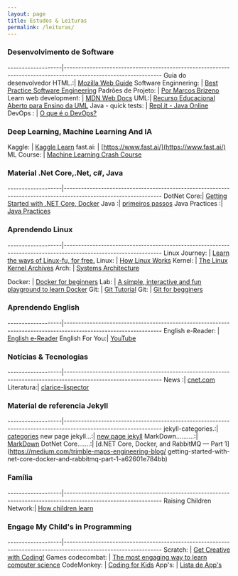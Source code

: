 ```yaml
---
layout: page
title: Estudos & Leituras
permalink: /leituras/
---
```



### Desenvolvimento de Software

-------------------|----------------------------------------------------------------------------------------------------------------
Guia do desenvolvedor HTML.:| [Mozilla Web Guide](https://developer.mozilla.org/pt-BR/docs/Web/Guide/HTML) 
Software Enginnering:       | [Best Practice Software Engineering](http://best-practice-software-engineering.ifs.tuwien.ac.at/index.html) 
Padrões de Projeto:         | [Por Marcos Brizeno](https://brizeno.wordpress.com/padroes/)
Learn web development:      | [MDN Web Docs](https://developer.mozilla.org/en-US/docs/Learn)
UML:| [Recurso Educacional Aberto para Ensino da UML](http://sgvclin.altervista.org/rea-uml/)
Java - quick tests: | [Repl.it - Java Online](https://repl.it/@FranciscoValada/ShimmeringPowerfulGzip#Main.java)       
DevOps : | [O que é o DevOps?](https://aws.amazon.com/pt/devops/what-is-devops/)       

### Deep Learning, Machine Learning And IA

Kaggle:    | [Kaggle Learn](https://www.kaggle.com/learn/overview)
fast.ai:   | [https://www.fast.ai/](https://www.fast.ai/)
ML Course: | [Machine Learning Crash Course](https://developers.google.com/machine-learning/crash-course)



### Material .Net Core,.Net, c#, Java

-------------------|----------------------------------------------------------------------------------------------------------------
DotNet Core:| [Getting Started with .NET Core, Docker](https://medium.com/trimble-maps-engineering-blog/getting-started-with-net-core-docker-and-rabbitmq-part-1-a62601e784bb)
Java :| [primeiros passos](https://www.javafree.org/)
Java Practices :| [Java Practices](http://www.javapractices.com/home/HomeAction.do)


### Aprendendo Linux

-------------------|----------------------------------------------------------------------------------------------------------------
Linux Journey: | [Learn the ways of Linux-fu, for free.](https://linuxjourney.com/)
Linux: | [How Linux Works](file:///Users/franciscovaladares/Documents/Estudos/Redes/Linux/How%20Linux%20Works%20What%20Every%20Superuser%20Should%20Know.pdf)
Kernel: | [The Linux Kernel Archives](https://www.kernel.org/)
Arch: | [Systems Architecture](https://minnie.tuhs.org/CompArch/)

Docker:       | [Docker for beginners](https://docker-curriculum.com/#webapps-with-docker)
Lab: | [A simple, interactive and fun playground to learn Docker](https://labs.play-with-docker.com/#)
Git: | [Git Tutorial](https://git-scm.com/docs/gittutorial)
Git: | [Git for begginers](https://www.freecodecamp.org/news/an-introduction-to-git-for-absolute-beginners-86fa1d32ff71/)



### Aprendendo English

-------------------|----------------------------------------------------------------------------------------------------------------
English e-Reader: | [English e-Reader](https://english-e-reader.net/) 
English For You:| [YouTube](https://www.youtube.com/channel/UCaUajKAl3cpGQ6KARpnz_3w) 
 



### Notícias & Tecnologias 

-------------------|----------------------------------------------------------------------------------------------------------------
News :| [cnet.com](https://www.cnet.com/news/)
Literatura:| [clarice-lispector](https://farofafilosofica.com/2018/01/10/clarice-lispector-19-livros-para-download-em-pdf/)

### Material de referencia Jekyll

-------------------|----------------------------------------------------------------------------------------------------------------
jekyll-categories.:| [categories](https://blog.webjeda.com/jekyll-categories/) 
new page jekyll...:| [new page jekyll](https://blog.webjeda.com/new-page-jekyll/) 
MarkDown..........:| [MarkDown](https://guides.github.com/features/mastering-markdown/)
DotNet Core.......:| [d.NET Core, Docker, and RabbitMQ — Part 1](https://medium.com/trimble-maps-engineering-blog/          getting-started-with-net-core-docker-and-rabbitmq-part-1-a62601e784bb)



### Família

-------------------|----------------------------------------------------------------------------------------------------------------
Raising Children Network:| [How children learn](https://raisingchildren.net.au/babies/play-learning/learning-ideas/learning-baby-to-preschool)


### Engage My Child's in Programming

-------------------|----------------------------------------------------------------------------------------------------------------
Scratch: | [Get Creative with Coding!](https://scratch.mit.edu/)
Games codecombat: | [The most engaging way to learn computer science](https://codecombat.com/)
CodeMonkey: | [Coding for Kids](https://www.codemonkey.com/)
App's: | [Lista de App's](https://codewizardshq.com/coding-for-kids-free/)


<!-- 

https://vercel.com/dashboard/domains

### _config.yml
> Code block will look like this.
```yml
highlighter-theme: monokai //you can change your syntax color scheme.
date_format: "%Y-%M-%D" //and date format.
```
 

<table class="colwidths-given docutils align-default">
<colgroup>
<col style="width: 10%">
<col style="width: 30%">
<col style="width: 30%">
<col style="width: 30%">
</colgroup>
<thead>
<tr class="row-odd"><th class="head"><p>Task</p></th>
<th class="head"><p>Conda package and environment manager command</p></th>
<th class="head"><p>Pip package manager command</p></th>
<th class="head"><p>Virtualenv environment manager command</p></th>
</tr>
</thead>
<tbody>
<tr class="row-even"><td><p>Install a package</p></td>
<td><p><code class="docutils literal notranslate"><span class="pre">conda</span> <span class="pre">install</span> <span class="pre">$PACKAGE_NAME</span></code></p></td>
<td><p><code class="docutils literal notranslate"><span class="pre">pip</span> <span class="pre">install</span> <span class="pre">$PACKAGE_NAME</span></code></p></td>
<td><p>X</p></td>
</tr>
<tr class="row-odd"><td><p>Update a package</p></td>
<td><p><code class="docutils literal notranslate"><span class="pre">conda</span> <span class="pre">update</span> <span class="pre">--name</span> <span class="pre">$ENVIRONMENT_NAME</span> <span class="pre">$PACKAGE_NAME</span></code></p></td>
<td><p><code class="docutils literal notranslate"><span class="pre">pip</span> <span class="pre">install</span> <span class="pre">--upgrade</span> <span class="pre">$PACKAGE_NAME</span></code></p></td>
<td><p>X</p></td>
</tr>
<tr class="row-even"><td><p>Update package manager</p></td>
<td><p><code class="docutils literal notranslate"><span class="pre">conda</span> <span class="pre">update</span> <span class="pre">conda</span></code></p></td>
<td><p>Linux/macOS: <code class="docutils literal notranslate"><span class="pre">pip</span> <span class="pre">install</span> <span class="pre">-U</span> <span class="pre">pip</span></code> Win: <code class="docutils literal notranslate"><span class="pre">python</span> <span class="pre">-m</span> <span class="pre">pip</span> <span class="pre">install</span> <span class="pre">-U</span> <span class="pre">pip</span></code></p></td>
<td><p>X</p></td>
</tr>
<tr class="row-odd"><td><p>Uninstall a package</p></td>
<td><p><code class="docutils literal notranslate"><span class="pre">conda</span> <span class="pre">remove</span> <span class="pre">--name</span> <span class="pre">$ENVIRONMENT_NAME</span> <span class="pre">$PACKAGE_NAME</span></code></p></td>
<td><p><code class="docutils literal notranslate"><span class="pre">pip</span> <span class="pre">uninstall</span> <span class="pre">$PACKAGE_NAME</span></code></p></td>
<td><p>X</p></td>
</tr>
<tr class="row-even"><td><p>Create an environment</p></td>
<td><p><code class="docutils literal notranslate"><span class="pre">conda</span> <span class="pre">create</span> <span class="pre">--name</span> <span class="pre">$ENVIRONMENT_NAME</span> <span class="pre">python</span></code></p></td>
<td><p>X</p></td>
<td><p><code class="docutils literal notranslate"><span class="pre">cd</span> <span class="pre">$ENV_BASE_DIR;</span> <span class="pre">virtualenv</span> <span class="pre">$ENVIRONMENT_NAME</span></code></p></td>
</tr>
<tr class="row-odd"><td><p>Activate an environment</p></td>
<td><p><code class="docutils literal notranslate"><span class="pre">conda</span> <span class="pre">activate</span> <span class="pre">$ENVIRONMENT_NAME</span></code>*</p></td>
<td><p>X</p></td>
<td><p><code class="docutils literal notranslate"><span class="pre">source</span> <span class="pre">$ENV_BASE_DIR/$ENVIRONMENT_NAME/bin/activate</span></code></p></td>
</tr>
<tr class="row-even"><td><p>Deactivate an environment</p></td>
<td><p><code class="docutils literal notranslate"><span class="pre">conda</span> <span class="pre">deactivate</span></code></p></td>
<td><p>X</p></td>
<td><p><code class="docutils literal notranslate"><span class="pre">deactivate</span></code></p></td>
</tr>
<tr class="row-odd"><td><p>Search available packages</p></td>
<td><p><code class="docutils literal notranslate"><span class="pre">conda</span> <span class="pre">search</span> <span class="pre">$SEARCH_TERM</span></code></p></td>
<td><p><code class="docutils literal notranslate"><span class="pre">pip</span> <span class="pre">search</span> <span class="pre">$SEARCH_TERM</span></code></p></td>
<td><p>X</p></td>
</tr>
<tr class="row-even"><td><p>Install package from specific source</p></td>
<td><p><code class="docutils literal notranslate"><span class="pre">conda</span> <span class="pre">install</span> <span class="pre">--channel</span> <span class="pre">$URL</span> <span class="pre">$PACKAGE_NAME</span></code></p></td>
<td><p><code class="docutils literal notranslate"><span class="pre">pip</span> <span class="pre">install</span> <span class="pre">--index-url</span> <span class="pre">$URL</span> <span class="pre">$PACKAGE_NAME</span></code></p></td>
<td><p>X</p></td>
</tr>
<tr class="row-odd"><td><p>List installed packages</p></td>
<td><p><code class="docutils literal notranslate"><span class="pre">conda</span> <span class="pre">list</span> <span class="pre">--name</span> <span class="pre">$ENVIRONMENT_NAME</span></code></p></td>
<td><p><code class="docutils literal notranslate"><span class="pre">pip</span> <span class="pre">list</span></code></p></td>
<td><p>X</p></td>
</tr>
<tr class="row-even"><td><p>Create requirements file</p></td>
<td><p><code class="docutils literal notranslate"><span class="pre">conda</span> <span class="pre">list</span> <span class="pre">--export</span></code></p></td>
<td><p><code class="docutils literal notranslate"><span class="pre">pip</span> <span class="pre">freeze</span></code></p></td>
<td><p>X</p></td>
</tr>
<tr class="row-odd"><td><p>List all environments</p></td>
<td><p><code class="docutils literal notranslate"><span class="pre">conda</span> <span class="pre">info</span> <span class="pre">--envs</span></code></p></td>
<td><p>X</p></td>
<td><p>Install virtualenv wrapper, then <code class="docutils literal notranslate"><span class="pre">lsvirtualenv</span></code></p></td>
</tr>
<tr class="row-even"><td><p>Install other package manager</p></td>
<td><p><code class="docutils literal notranslate"><span class="pre">conda</span> <span class="pre">install</span> <span class="pre">pip</span></code></p></td>
<td><p><code class="docutils literal notranslate"><span class="pre">pip</span> <span class="pre">install</span> <span class="pre">conda</span></code></p></td>
<td><p>X</p></td>
</tr>
<tr class="row-odd"><td><p>Install Python</p></td>
<td><p><code class="docutils literal notranslate"><span class="pre">conda</span> <span class="pre">install</span> <span class="pre">python=x.x</span></code></p></td>
<td><p>X</p></td>
<td><p>X</p></td>
</tr>
<tr class="row-even"><td><p>Update Python</p></td>
<td><p><code class="docutils literal notranslate"><span class="pre">conda</span> <span class="pre">update</span> <span class="pre">python</span></code>*</p></td>
<td><p>X</p></td>
<td><p>X</p></td>
</tr>
</tbody>
</table>

http://www.stf.jus.br/portal/autenticacao/autenticarDocumento.asp sob o código 7606-03ED-5F49-A3FE e senha AABF-0FD7-C36A-1F68




arpspoof -i enp0s3 -t 10.0.0.1 10.0.0.104 &> /dev/null

arpspoof -i enp0s3 -t 10.0.0.104 -r 10.0.0.1 &> /dev/null
arpspoof -i enp0s3 -t 10.0.0.1 -r 10.0.0.104 &> /dev/null

ssh -t valadares@10.0.0.108 "tcpdump -s 0 -n -w - -U -i enp0s3 not port 22" > /tmp/remotecapture


-->

